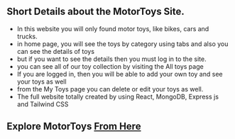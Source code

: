 ## Short Details about the MotorToys Site. 
* In this website you will only found motor toys, like bikes, cars and trucks.  
* in home page, you will see the toys by category using tabs and also you can see the details of toys
* but if you want to see the details then you must log in to the site.  
* you can see all of our toy collection by visiting the All toys page 
* If you are logged in, then you will be able to add your own toy and see your toys as well
* from the My Toys page you can delete or edit your toys as well. 
* The full website totally created by using React, MongoDB, Express js and Tailwind CSS

## Explore MotorToys [From Here](https://motor-toys.web.app/)
